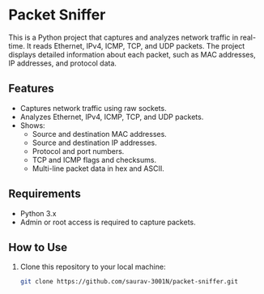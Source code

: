 # Packet Sniffer

This is a Python project that captures and analyzes network traffic in real-time. It reads Ethernet, IPv4, ICMP, TCP, and UDP packets. The project displays detailed information about each packet, such as MAC addresses, IP addresses, and protocol data.

## Features

- Captures network traffic using raw sockets.
- Analyzes Ethernet, IPv4, ICMP, TCP, and UDP packets.
- Shows:
  - Source and destination MAC addresses.
  - Source and destination IP addresses.
  - Protocol and port numbers.
  - TCP and ICMP flags and checksums.
  - Multi-line packet data in hex and ASCII.

## Requirements

- Python 3.x
- Admin or root access is required to capture packets.

## How to Use

1. Clone this repository to your local machine:
   ```bash
   git clone https://github.com/saurav-3001N/packet-sniffer.git
